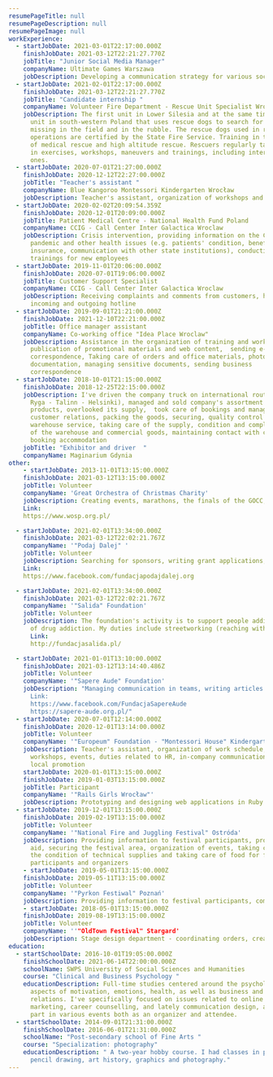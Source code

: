 ```yaml
---
resumePageTitle: null
resumePageDescription: null
resumePageImage: null
workExperience:
  - startJobDate: 2021-03-01T22:17:00.000Z
    finishJobDate: 2021-03-12T22:21:27.770Z
    jobTitle: "Junior Social Media Manager"
    companyName: Ultimate Games Warszawa 
    jobDescription: Developing a communication strategy for various social channels, creating and publishing content, including the content of posts, graphics, videos, live content, analyzing statistics and reporting the results of activities, website optimization, building SEO.
  - startJobDate: 2021-02-01T22:17:00.000Z
    finishJobDate: 2021-03-12T22:21:27.770Z
    jobTitle: "Candidate internship "
    companyName: Volunteer Fire Department - Rescue Unit Specialist Wrocław
    jobDescription: The first unit in Lower Silesia and at the same time the largest
      unit in south-western Poland that uses rescue dogs to search for people
      missing in the field and in the rubble. The rescue dogs used in rescue
      operations are certified by the State Fire Service. Training in the field
      of medical rescue and high altitude rescue. Rescuers regularly take part
      in exercises, workshops, maneuvers and trainings, including international
      ones.
  - startJobDate: 2020-07-01T21:27:00.000Z
    finishJobDate: 2020-12-12T22:27:00.000Z
    jobTitle: "Teacher's assistant "
    companyName: Blue Kangoroo Montessori Kindergarten Wrocław
    jobDescription: Teacher's assistant, organization of workshops and events, therapeutic exercises
  - startJobDate: 2020-02-02T20:09:54.359Z
    finishJobDate: 2020-12-01T20:09:00.000Z
    jobTitle: Patient Medical Centre - National Health Fund Poland
    companyName: CCIG - Call Center Inter Galactica Wroclaw
    jobDescription: Crisis intervention, providing information on the Covid-19
      pandemic and other health issues (e.g. patients' condition, benefits,
      insurance, communication with other state institutions), conducting
      trainings for new employees
  - startJobDate: 2019-11-01T20:06:00.000Z
    finishJobDate: 2020-07-01T19:06:00.000Z
    jobTitle: Customer Support Specialist
    companyName: CCIG - Call Center Inter Galactica Wroclaw
    jobDescription: Receiving complaints and comments from customers, handling
      incoming and outgoing hotline
  - startJobDate: 2019-09-01T21:21:00.000Z
    finishJobDate: 2021-12-10T22:21:00.000Z
    jobTitle: Office manager assistant
    companyName: Co-working office "Idea Place Wroclaw"
    jobDescription: Assistance in the organization of training and workshops,
      publication of promotional materials and web content,  sending e-mail
      correspondence, Taking care of orders and office materials, photocopying
      documentation, managing sensitive documents, sending business
      correspondence
  - startJobDate: 2018-10-01T21:15:00.000Z
    finishJobDate: 2018-12-25T22:15:00.000Z
    jobDescription: I've driven the company truck on international routes  (Gdynia -
      Ryga - Talinn - Helsinki), managed and sold company's assortment of
      products, overlooked its supply,  took care of bookings and managed
      customer relations, packing the goods, securing, quality control products,
      warehouse service, taking care of the supply, condition and completeness
      of the warehouse and commercial goods, maintaining contact with customers,
      booking accommodation
    jobTitle: "Exhibitor and driver  "
    companyName: Maginarium Gdynia
other:
    - startJobDate: 2013-11-01T13:15:00.000Z
    finishJobDate: 2021-03-12T13:15:00.000Z
    jobTitle: Volunteer
    companyName: 'Great Orchestra of Christmas Charity'
    jobDescription: Creating events, marathons, the finals of the GOCC, raising funds for the healthcare system, providing information to event participants, providing first aid, securing the festival area, organizing events, taking care of the technical supply, organizing meals for volunteers, taking care of marqueeing, caring for new volunteers, coordinating orders
    Link:
    https://www.wosp.org.pl/

  - startJobDate: 2021-02-01T13:34:00.000Z
    finishJobDate: 2021-03-12T22:02:21.767Z
    companyName: '"Podaj Dalej" '
    jobTitle: Volunteer
    jobDescription: Searching for sponsors, writing grant applications, expanding the foundation's marketing activities, building a website - improving the UX and UI of the website, building an online store, developing graphics, photography, developing a marketing campaign, taking care of the YouTube channel and other channels in social media, searching for tools to improve children's room designs, expand the scope of assistance, search for developers, preparation of cost estimates and documentation, securing and transporting technical materials, supervising social and construction workers, helping with the organization of the deed Forward, organizing activities for families and children, maintaining lasting relationships in the foundation - building a community of people who were helped, integration, organizing meetings
    Link:
    https://www.facebook.com/fundacjapodajdalej.org

  - startJobDate: 2021-02-01T13:34:00.000Z
    finishJobDate: 2021-03-12T22:02:21.767Z
    companyName: '"Salida" Foundation'
    jobTitle: Volunteer
    jobDescription: The foundation's activity is to support people addicted to psychoactive substances, people at risk of exclusion, foreigners, and people experiencing violence. 
      of drug addiction. My duties include streetworking (reaching with help directly to people at risk), running a drop-in after-school club, supporting a therapeutic day-room, therapeutic work with addicted, searching for jobs for people at risk of exclusion, taking care of the CV and recruitment process to increase the chances of success obtaining official funds and sponsors for the development of the foundation, promotion of the foundation in other aid centers and in the media, developing visual marketing, printing posters
      Link:
      http://fundacjasalida.pl/

  - startJobDate: 2021-01-01T13:10:00.000Z
    finishJobDate: 2021-03-12T13:14:40.486Z
    jobTitle: Volunteer
    companyName: '"Sapere Aude" Foundation'
    jobDescription: "Managing communication in teams, writing articles for the foundation's blog and facebook, moderating discussions on the fanpage and Facebook groups, promoting the foundation's activities, conducting and developing foundation reports, creating entries for the foundation's website, organizing workshop meetings, preparing graphics for the website, preparing and implementation of projects / grants for organizations, obtaining government and EU funds, acquiring sponsors, implementing think tanks, participating in training, e.g. in front of the camera, organization of conferences, communication with press spokesmen, the ministry of health, ministers for youth policy and project coordination and conferences. 
      Link:
      https://www.facebook.com/FundacjaSapereAude 
      https://sapere-aude.org.pl/"
  - startJobDate: 2020-07-01T12:14:00.000Z
    finishJobDate: 2020-12-01T13:14:00.000Z
    jobTitle: Volunteer
    companyName: '"Europeum" Foundation - "Montessori House" Kindergarten Wroclaw'
    jobDescription: Teacher's assistant, organization of work schedule, trainings,
      workshops, events, duties related to HR, in-company communication and
      local promotion
    startJobDate: 2020-01-01T13:15:00.000Z
    finishJobDate: 2019-01-03T13:15:00.000Z
    jobTitle: Participant
    companyName: '"Rails Girls Wrocław"'
    jobDescription: Prototyping and designing web applications in Ruby
  - startJobDate: 2019-12-01T13:15:00.000Z
    finishJobDate: 2019-02-19T13:15:00.000Z
    jobTitle: Volunteer
    companyName: '"National Fire and Juggling Festival" Ostróda'
    jobDescription: Providing information to festival participants, providing first
      aid, securing the festival area, organization of events, taking care of
      the condition of technical supplies and taking care of food for festival
      participants and organizers
    - startJobDate: 2019-05-01T13:15:00.000Z
    finishJobDate: 2019-05-11T13:15:00.000Z
    jobTitle: Volunteer
    companyName: '"Pyrkon Festiwal" Poznań'
    jobDescription: Providing information to festival participants, communication between teams, providing first aid, securing the festival area, organizing lectures, meetings with authors of books, comics, actors, scientists
    - startJobDate: 2018-05-01T13:15:00.000Z
    finishJobDate: 2019-08-19T13:15:00.000Z
    jobTitle: Volunteer
    companyName: ''"OldTown Festival" Stargard' 
    jobDescription: Stage design department - coordinating orders, creating scenographic elements, team building, taking care of visual details, taking care of the marketing image of the event
education:
  - startSchoolDate: 2016-10-01T19:05:00.000Z
    finishSchoolDate: 2021-06-14T22:00:00.000Z
    schoolName: SWPS University of Social Sciences and Humanities
    course: "Clinical and Business Psychology "
    educationDescription: Full-time studies centered around the psychological
      aspects of motivation, emotions, health, as well as business and social
      relations. I've specifically focused on issues related to online
      marketing, career counselling, and lately communication design, and take
      part in various events both as an organizer and attendee.
  - startSchoolDate: 2014-09-01T21:31:00.000Z
    finishSchoolDate: 2016-06-01T21:31:00.000Z
    schoolName: "Post-secondary school of Fine Arts "
    course: "Specialization: photography"
    educationDescription: " A two-year hobby course. I had classes in painting,
      pencil drawing, art history, graphics and photography."
---
```

